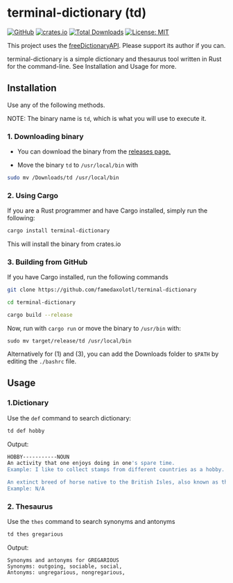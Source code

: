 # terminal-dictionary (td)

[![GitHub](https://img.shields.io/badge/GitHub-Profile-blue?logo=github)](https://github.com/famedaxolotl) [![crates.io](https://img.shields.io/crates/v/terminal-dictionary.svg)](https://crates.io/crates/terminal-dictionary) [![Total Downloads](https://img.shields.io/crates/d/terminal-dictionary.svg)](https://crates.io/crates/terminal-dictionary) [![License: MIT](https://img.shields.io/badge/License-MIT-yellow.svg)](https://opensource.org/licenses/MIT)

This project uses the [freeDictionaryAPI](https://github.com/meetDeveloper/freeDictionaryAPI). Please support its author if you can.

terminal-dictionary is a simple dictionary and thesaurus tool written in Rust for the command-line. See Installation and Usage for more.

## Installation

Use any of the following methods.

NOTE: The binary name is `td`, which is what you will use to execute it.

### 1. Downloading binary

- You can download the binary from the [releases page.](https://github.com/famedaxolotl/terminal-dictionary/releases)

- Move the binary `td` to `/usr/local/bin` with

```bash
sudo mv /Downloads/td /usr/local/bin
```

### 2. Using Cargo

If you are a Rust programmer and have Cargo installed, simply run the following:

```bash
cargo install terminal-dictionary
```

This will install the binary from crates.io

### 3. Building from GitHub

If you have Cargo installed, run the following commands

```bash
git clone https://github.com/famedaxolotl/terminal-dictionary

cd terminal-dictionary

cargo build --release
```

Now, run with `cargo run` or move the binary to `/usr/bin` with:

`sudo mv target/release/td /usr/local/bin`

Alternatively for (1) and (3), you can add the Downloads folder to `$PATH` by editing the `./bashrc` file.

## Usage

### 1.Dictionary

Use the `def` command to search dictionary:

```bash
td def hobby

```

Output:

```bash
HOBBY-----------NOUN
An activity that one enjoys doing in one's spare time.
Example: I like to collect stamps from different countries as a hobby.

An extinct breed of horse native to the British Isles, also known as the Irish Hobby
Example: N/A
```

### 2. Thesaurus

Use the `thes` command to search synonyms and antonyms

```sh
td thes gregarious
```

Output:

```bass
Synonyms and antonyms for GREGARIOUS
Synonyms: outgoing, sociable, social, 
Antonyms: ungregarious, nongregarious,
```
